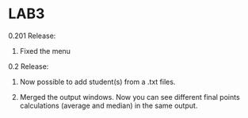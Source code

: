 # LAB3

0.201 Release:

1. Fixed the menu




0.2 Release:

1. Now possible to add student(s) from a .txt files.

2. Merged the output windows. Now you can see different final points calculations (average and median) in the same output.
 



